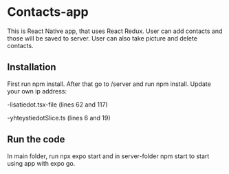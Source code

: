 # Contacts-app


This is React Native app, that uses React Redux. User can add contacts and those will be saved to server. User can also take picture and delete contacts.


## Installation
First run npm install. After that go to /server and run npm install.
Update your own ip address: 


-lisatiedot.tsx-file (lines 62 and 117)


-yhteystiedotSlice.ts (lines 6 and 19)


## Run the code
In main folder, run npx expo start and in server-folder npm start to start using app with expo go.

